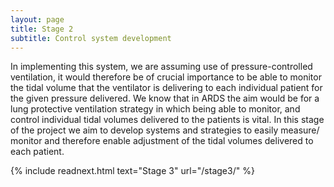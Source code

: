 ```yaml
---
layout: page
title: Stage 2
subtitle: Control system development
---
```


In implementing this system, we are assuming use of pressure-controlled ventilation, it would therefore be of crucial importance to be able to monitor the tidal volume that the ventilator is delivering to each individual patient for the given pressure delivered. We know that in ARDS the aim would be for a lung protective ventilation strategy in which being able to monitor, and control individual tidal volumes delivered to the patients is vital.
In this stage of the project we aim to develop systems and strategies to easily measure/ monitor and therefore enable adjustment of the tidal volumes delivered to each patient. 

{% include readnext.html text="Stage 3" url="/stage3/" %}

